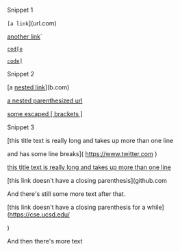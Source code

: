 Snippet 1

`[a link`](url.com)

[another link](`google.com)`

[`cod[e`](google.com)

[`code]`](ucsd.edu)

Snippet 2

[a [nested link](a.com)](b.com)

[a nested parenthesized url](a.com(()))

[some escaped \[ brackets \]](example.com)

Snippet 3

[this title text is really long and takes up more than 
one line

and has some line breaks](
    https://www.twitter.com
)

[this title text is really long and takes up more than 
one line](
https://sites.google.com/eng.ucsd.edu/cse-15l-spring-2022/schedule
)


[this link doesn't have a closing parenthesis](github.com

And there's still some more text after that.

[this link doesn't have a closing parenthesis for a while](https://cse.ucsd.edu/



)

And then there's more text
